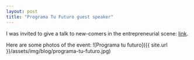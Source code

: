 ```yaml
---
layout: post
title: "Programa Tu Futuro guest speaker"
---
```


I was invited to give a talk to new-comers in the entrepreneurial scene: [link](https://www.eventbrite.com.ar/e/charla-javier-velazquez-traut-ceo-y-co-fundador-de-cranio-tickets-28562402916#).

Here are some photos of the event:
![Programa tu futuro]({{ site.url }}/assets/img/blog/programa-tu-futuro.jpg)